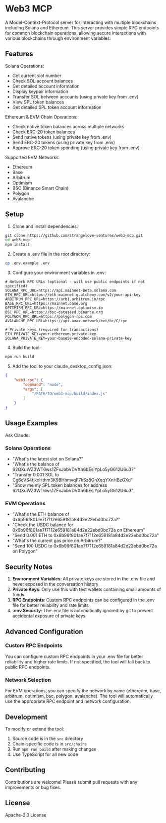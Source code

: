 # Web3 MCP

A Model-Context-Protocol server for interacting with multiple blockchains including Solana and Ethereum. This server provides simple RPC endpoints for common blockchain operations, allowing secure interactions with various blockchains through environment variables.

## Features

Solana Operations:
- Get current slot number
- Check SOL account balances
- Get detailed account information
- Display keypair information
- Transfer SOL between accounts (using private key from .env)
- View SPL token balances
- Get detailed SPL token account information

Ethereum & EVM Chain Operations:
- Check native token balances across multiple networks
- Check ERC-20 token balances
- Send native tokens (using private key from .env)
- Send ERC-20 tokens (using private key from .env)
- Approve ERC-20 token spending (using private key from .env)

Supported EVM Networks:
- Ethereum
- Base
- Arbitrum
- Optimism
- BSC (Binance Smart Chain)
- Polygon
- Avalanche

## Setup

1. Clone and install dependencies:
```bash
git clone https://github.com/strangelove-ventures/web3-mcp.git
cd web3-mcp
npm install
```

2. Create a .env file in the root directory:
```bash
cp .env.example .env
```

3. Configure your environment variables in .env:
```env
# Network RPC URLs (optional - will use public endpoints if not specified)
SOLANA_RPC_URL=https://api.mainnet-beta.solana.com
ETH_RPC_URL=https://eth-mainnet.g.alchemy.com/v2/your-api-key
ARBITRUM_RPC_URL=https://arb1.arbitrum.io/rpc
BASE_RPC_URL=https://mainnet.base.org
OPTIMISM_RPC_URL=https://mainnet.optimism.io
BSC_RPC_URL=https://bsc-dataseed.binance.org
POLYGON_RPC_URL=https://polygon-rpc.com
AVALANCHE_RPC_URL=https://api.avax.network/ext/bc/C/rpc

# Private keys (required for transactions)
ETH_PRIVATE_KEY=your-ethereum-private-key
SOLANA_PRIVATE_KEY=your-base58-encoded-solana-private-key
```

4. Build the tool:
```bash
npm run build
```

5. Add the tool to your claude_desktop_config.json:
```json
{
    "web3-rpc": {
        "command": "node",
        "args": [
            "/PATH/TO/web3-mcp/build/index.js"
        ]
    }
}
```

## Usage Examples

Ask Claude:

### Solana Operations
- "What's the latest slot on Solana?"
- "What's the balance of 62QXuWZ3WT6ws1ZFxJobVDVXn6bEsiYpLo5yG612U6u3?"
- "Transfer 0.001 SOL to Cg6cVS4tjkxHthm3K9BHhmvqF7kSz8GnXqqYXnHBzGXd"
- "Show me my SPL token balances for address 62QXuWZ3WT6ws1ZFxJobVDVXn6bEsiYpLo5yG612U6u3"

### EVM Operations
- "What's the ETH balance of 0x6b96f801ae7f7112e659181a84d2e22ebd0bc72a?"
- "Check the USDC balance for 0x6b96f801ae7f7112e659181a84d2e22ebd0bc72a on Ethereum"
- "Send 0.001 ETH to 0x6b96f801ae7f7112e659181a84d2e22ebd0bc72a"
- "What's the current gas price on Arbitrum?"
- "Send 100 USDC to 0x6b96f801ae7f7112e659181a84d2e22ebd0bc72a on Polygon"

## Security Notes

1. **Environment Variables**: All private keys are stored in the .env file and never exposed in the conversation history
2. **Private Keys**: Only use this with test wallets containing small amounts of funds
3. **RPC Endpoints**: Custom RPC endpoints can be configured in the .env file for better reliability and rate limits
4. **.env Security**: The .env file is automatically ignored by git to prevent accidental exposure of private keys

## Advanced Configuration

### Custom RPC Endpoints
You can configure custom RPC endpoints in your .env file for better reliability and higher rate limits. If not specified, the tool will fall back to public RPC endpoints.

### Network Selection
For EVM operations, you can specify the network by name (ethereum, base, arbitrum, optimism, bsc, polygon, avalanche). The tool will automatically use the appropriate RPC endpoint and network configuration.

## Development

To modify or extend the tool:

1. Source code is in the `src` directory
2. Chain-specific code is in `src/chains`
3. Run `npm run build` after making changes
4. Use TypeScript for all new code

## Contributing

Contributions are welcome! Please submit pull requests with any improvements or bug fixes.

## License

Apache-2.0 License